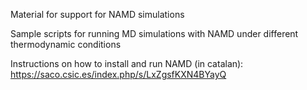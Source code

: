 Material for support for NAMD simulations

Sample scripts for running MD simulations with NAMD under different thermodynamic conditions

Instructions on how to install and run NAMD (in catalan):
https://saco.csic.es/index.php/s/LxZgsfKXN4BYayQ


